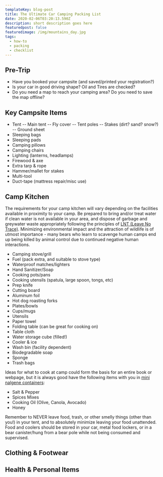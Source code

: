 ```yaml
---
templateKey: blog-post
title: The Ultimate Car Camping Packing List
date: 2020-02-06T03:20:13.590Z
description: short description goes here
featuredpost: false
featuredimage: /img/mountains_day.jpg
tags:
  - how-to
  - packing
  - checklist
---
```


## Pre-Trip

- Have you booked your campsite (and saved/printed your registration?)
- Is your car in good driving shape? Oil and Tires are checked?
- Do you need a map to reach your camping area? Do you need to save the map offline?

## Key Campsite Items

- Tent
  -- Main tent
  -- Fly cover
  -- Tent poles
  -- Stakes (dirt? sand? snow?)
  -- Ground sheet
- Sleeping bags
- Sleeping pads
- Camping pillows
- Camping chairs
- Lighting (lanterns, headlamps)
- Firewood & axe
- Extra tarp & rope
- Hammer/mallet for stakes
- Multi-tool
- Duct-tape (mattress repair/misc use)

## Camp Kitchen

The requirements for your camp kitchen will vary depending on the facilities available in proximity to your camp. Be prepared to bring and/or treat water if clean water is not available in your area, and dispose of garbage and greywater waste appropriately following the principles of [LNT (Leave No Trace)](https://www.leavenotrace.ca/). Minimizing environmental impact and the attraction of wildlife is of utmost importance - many bears who learn to scavenge human camps end up being killed by animal control due to continued negative human interactions.

- Camping stove/grill
- Fuel (pack extra, and suitable to stove type)
- Waterproof matches/lighters
- Hand Sanitizer/Soap
- Cooking pots/pans
- Cooking utensils (spatula, large spoon, tongs, etc)
- Prep knife
- Cutting board
- Aluminum foil
- Hot dog roasting forks
- Plates/bowls
- Cups/mugs
- Utensils
- Paper towel
- Folding table (can be great for cooking on)
- Table cloth
- Water storage cube (filled!)
- Cooler & ice
- Wash bin (facility dependent)
- Biodegradable soap
- Sponge
- Trash bags

Ideas for what to cook at camp could form the basis for an entire book or webpage, but it is always good have the following items with you in [mini nalgene containers](https://www.mec.ca/en/product/4005-479/Small-Travel-Kit):

- Salt & Pepper
- Spices Mixes
- Cooking Oil (Olive, Canola, Avocado)
- Honey

Remember to NEVER leave food, trash, or other smelly things (other than you!) in your tent, and to absolutely minimize leaving your food unattended. Food and coolers should be stored in your car, metal food lockers, or in a bear canister/hung from a bear pole while not being consumed and supervised.

## Clothing & Footwear

## Health & Personal Items
